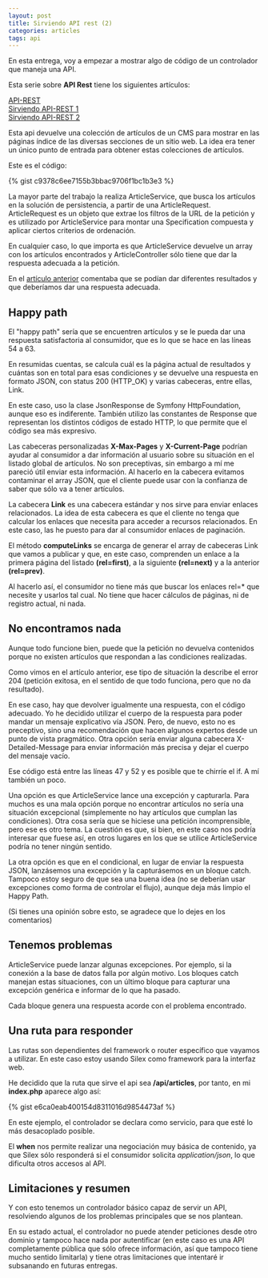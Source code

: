 ```yaml
---
layout: post
title: Sirviendo API rest (2)
categories: articles
tags: api
---
```


En esta entrega, voy a empezar a mostrar algo de código de un controlador que maneja una API.

Esta serie sobre **API Rest** tiene los siguientes artículos:

[API-REST](/2017-05-09-api-rest.md)  
[Sirviendo API-REST 1](/2017-05-14-sirviendo-api-rest-1.md)  
[Sirviendo API-REST 2](/2017-05-24-sirviendo-api-rest-2.md)

Esta api devuelve una colección de artículos de un CMS para mostrar en las páginas índice de las diversas secciones de un sitio web. La idea era tener un único punto de entrada para obtener estas colecciones de artículos.

Este es el código:

{% gist c9378c6ee7155b3bbac9706f1bc1b3e3 %}

La mayor parte del trabajo la realiza ArticleService, que busca los artículos en la solución de persistencia, a partir de una ArticleRequest. ArticleRequest es un objeto que extrae los filtros de la URL de la petición y es utilizado por ArticleService para montar una Specification compuesta y aplicar ciertos criterios de ordenación.

En cualquier caso, lo que importa es que ArticleService devuelve un array con los artículos encontrados y ArticleController sólo tiene que dar la respuesta adecuada a la petición.

En el [artículo anterior](/sirviendo-api-rest-1) comentaba que se podían dar diferentes resultados y que deberíamos dar una respuesta adecuada.

## Happy path

El "happy path" sería que se encuentren artículos y se le pueda dar una respuesta satisfactoria al consumidor, que es lo que se hace en las líneas 54 a 63.

En resumidas cuentas, se calcula cuál es la página actual de resultados y cuántas son en total para esas condiciones y se devuelve una respuesta en formato JSON, con status 200 (HTTP_OK) y varias cabeceras, entre ellas, Link.

En este caso, uso la clase JsonResponse de Symfony HttpFoundation, aunque eso es indiferente. También utilizo las constantes de Response que representan los distintos códigos de estado HTTP, lo que permite que el código sea más expresivo.

Las cabeceras personalizadas **X-Max-Pages** y **X-Current-Page** podrían ayudar al consumidor a dar información al usuario sobre su situación en el listado global de artículos. No son preceptivas, sin embargo a mí me pareció útil enviar esta información. Al hacerlo en la cabecera evitamos contaminar el array JSON, que el cliente puede usar con la confianza de saber que sólo va a tener artículos.

La cabecera **Link** es una cabecera estándar y nos sirve para enviar enlaces relacionados. La idea de esta cabecera es que el cliente no tenga que calcular los enlaces que necesita para acceder a recursos relacionados. En este caso, las he puesto para dar al consumidor enlaces de paginación.

El método **computeLinks** se encarga de generar el array de cabeceras Link que vamos a publicar y que, en este caso, comprenden un enlace a la primera página del listado **(rel=first)**, a la siguiente **(rel=next)** y a la anterior **(rel=prev)**.

Al hacerlo así, el consumidor no tiene más que buscar los enlaces rel=* que necesite y usarlos tal cual. No tiene que hacer cálculos de páginas, ni de registro actual, ni nada.

## No encontramos nada

Aunque todo funcione bien, puede que la petición no devuelva contenidos porque no existen artículos que respondan a las condiciones realizadas.

Como vimos en el artículo anterior, ese tipo de situación la describe el error 204 (petición exitosa, en el sentido de que todo funciona, pero que no da resultado).

En ese caso, hay que devolver igualmente una respuesta, con el código adecuado. Yo he decidido utilizar el cuerpo de la respuesta para poder mandar un mensaje explicativo vía JSON. Pero, de nuevo, esto no es preceptivo, sino una recomendación que hacen algunos expertos desde un punto de vista pragmático. Otra opción sería enviar alguna cabecera X-Detailed-Message para enviar información más precisa y dejar el cuerpo del mensaje vacío.

Ese código está entre las líneas 47 y 52 y es posible que te chirríe el if. A mí también un poco.

Una opción es que ArticleService lance una excepción y capturarla. Para muchos es una mala opción porque no encontrar artículos no sería una situación excepcional (simplemente no hay artículos que cumplan las condiciones). Otra cosa sería que se hiciese una petición incomprensible, pero ese es otro tema. La cuestión es que, si bien, en este caso nos podría interesar que fuese así, en otros lugares en los que se utilice ArticleService podría no tener ningún sentido.

La otra opción es que en el condicional, en lugar de enviar la respuesta JSON, lanzásemos una excepción y la capturásemos en un bloque catch. Tampoco estoy seguro de que sea una buena idea (no se deberían usar excepciones como forma de controlar el flujo), aunque deja más limpio el Happy Path.

(Si tienes una opinión sobre esto, se agradece que lo dejes en los comentarios)

## Tenemos problemas

ArticleService puede lanzar algunas excepciones. Por ejemplo, si la conexión a la base de datos falla por algún motivo. Los bloques catch manejan estas situaciones, con un último bloque para capturar una excepción genérica e informar de lo que ha pasado.

Cada bloque genera una respuesta acorde con el problema encontrado.

## Una ruta para responder

Las rutas son dependientes del framework o router específico que vayamos a utilizar. En este caso estoy usando Silex como framework para la interfaz web.

He decidido que la ruta que sirve el api sea **/api/articles**, por tanto, en mi **index.php** aparece algo así:

{% gist e6ca0eab400154d8311016d9854473af %}

En este ejemplo, el controlador se declara como servicio, para que esté lo más desacoplado posible.

El **when** nos permite realizar una negociación muy básica de contenido, ya que Silex sólo responderá si el consumidor solicita _application/json_, lo que dificulta otros accesos al API.

## Limitaciones y resumen

Y con esto tenemos un controlador básico capaz de servir un API, resolviendo algunos de los problemas principales que se nos plantean.

En su estado actual, el controlador no puede atender peticiones desde otro dominio y tampoco hace nada por autentificar (en este caso es una API completamente pública que sólo ofrece información, así que tampoco tiene mucho sentido limitarla) y tiene otras limitaciones que intentaré ir subsanando en futuras entregas.
